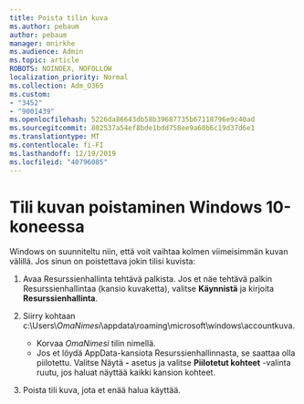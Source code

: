 ```yaml
---
title: Poista tilin kuva
ms.author: pebaum
author: pebaum
manager: mnirkhe
ms.audience: Admin
ms.topic: article
ROBOTS: NOINDEX, NOFOLLOW
localization_priority: Normal
ms.collection: Adm_O365
ms.custom:
- "3452"
- "9001439"
ms.openlocfilehash: 5226da86643db58b39687735b67118796e9c40ad
ms.sourcegitcommit: 802537a54ef8bde1bdd758ee9a60b6c19d37d6e1
ms.translationtype: MT
ms.contentlocale: fi-FI
ms.lasthandoff: 12/19/2019
ms.locfileid: "40796085"
---
```

# <a name="delete-an-account-picture-in-windows-10"></a>Tili kuvan poistaminen Windows 10-koneessa

Windows on suunniteltu niin, että voit vaihtaa kolmen viimeisimmän kuvan välillä. Jos sinun on poistettava jokin tilisi kuvista:

1. Avaa Resurssienhallinta tehtävä palkista. Jos et näe tehtävä palkin Resurssienhallintaa (kansio kuvaketta), valitse **Käynnistä** ja kirjoita **Resurssienhallinta**.

2. Siirry kohtaan c:\Users\\*OmaNimesi*\appdata\roaming\microsoft\windows\accountkuva. 
    - Korvaa *OmaNimesi* tilin nimellä.
    - Jos et löydä AppData-kansiota Resurssienhallinnasta, se saattaa olla piilotettu. Valitse Näytä **-** asetus ja valitse **Piilotetut kohteet** -valinta ruutu, jos haluat näyttää kaikki kansion kohteet.

3. Poista tili kuva, jota et enää halua käyttää.
 
 